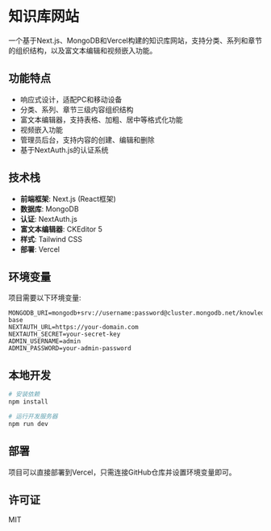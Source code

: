 # 知识库网站

一个基于Next.js、MongoDB和Vercel构建的知识库网站，支持分类、系列和章节的组织结构，以及富文本编辑和视频嵌入功能。

## 功能特点

- 响应式设计，适配PC和移动设备
- 分类、系列、章节三级内容组织结构
- 富文本编辑器，支持表格、加粗、居中等格式化功能
- 视频嵌入功能
- 管理员后台，支持内容的创建、编辑和删除
- 基于NextAuth.js的认证系统

## 技术栈

- **前端框架**: Next.js (React框架)
- **数据库**: MongoDB
- **认证**: NextAuth.js
- **富文本编辑器**: CKEditor 5
- **样式**: Tailwind CSS
- **部署**: Vercel

## 环境变量

项目需要以下环境变量:

```
MONGODB_URI=mongodb+srv://username:password@cluster.mongodb.net/knowledge-base
NEXTAUTH_URL=https://your-domain.com
NEXTAUTH_SECRET=your-secret-key
ADMIN_USERNAME=admin
ADMIN_PASSWORD=your-admin-password
```

## 本地开发

```bash
# 安装依赖
npm install

# 运行开发服务器
npm run dev
```

## 部署

项目可以直接部署到Vercel，只需连接GitHub仓库并设置环境变量即可。

## 许可证

MIT
